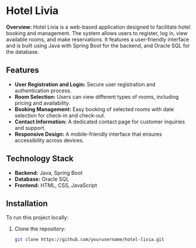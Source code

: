 # Hotel Livia

**Overview:**
Hotel Livia is a web-based application designed to facilitate hotel booking and management. The system allows users to register, log in, view available rooms, and make reservations. It features a user-friendly interface and is built using Java with Spring Boot for the backend, and Oracle SQL for the database.

## Features
- **User Registration and Login:** Secure user registration and authentication process.
- **Room Selection:** Users can view different types of rooms, including pricing and availability.
- **Booking Management:** Easy booking of selected rooms with date selection for check-in and check-out.
- **Contact Information:** A dedicated contact page for customer inquiries and support.
- **Responsive Design:** A mobile-friendly interface that ensures accessibility across devices.

## Technology Stack
- **Backend:** Java, Spring Boot
- **Database:** Oracle SQL
- **Frontend:** HTML, CSS, JavaScript

## Installation
To run this project locally:

1. Clone the repository:
   ```bash
   git clone https://github.com/yourusername/hotel-livia.git

